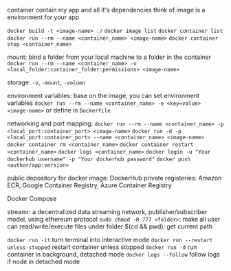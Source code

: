 container contain my app and all it's dependencies
think of image is a environment for your app

`docker build -t <image-name> ./`
`docker image list`
`docker container list`
`docker run --rm --name <container_name> <image-name>`
`docker container stop <container_name>`

mount: bind a folder from your local machine to a folder in the container
`docker run --rm --name <container_name> -v <local_folder:container_folder:permissions> <image-name>`

storage:
`-v`, `-mount`, `-volumn`

environment variables:
base on the image, you can set environment variables
`docker run --rm --name <container_name> -e <key=value> <image-name>`
or define in `Dockerfile`

networking and port mapping:
`docker run --rm --name <container_name> -p <local_port:container_port> <image-name>`
`docker run -d -p <local_port:container_port> --name <container_name> <image-name>`
`docker container rm <container_name>`
`docker container restart <container_name>`
`docker logs <container_name>`
`docker login -u "Your dockerhub username" -p "Your dockerhub password"`
`docker push <author/app:version>`

public depository for docker image: DockerHub
private registeries: Amazon ECR, Google Container Registry, Azure Container Registry

Docker Compose

streamr: a decentralized data streaming network, publisher/subscriber model, using ethereum protocol
`sudo chmod -R 777 <folder>`: make all user can read/write/execute files under folder
$(cd <relative folder> && pwd): get current path

`docker run -it` turn terminal into interactive mode
`docker run --restart unless-stopped` restart container unless stopped
`docker run -d` run container in background, detached mode
`docker logs --follow` follow logs if node in detached mode
